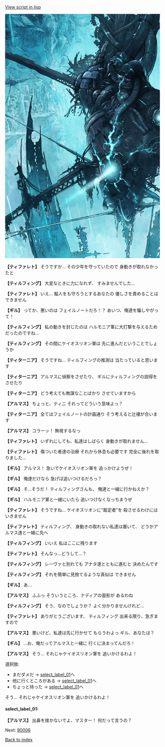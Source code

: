 [View script in lisp](../scripts/101001050.txt)

![underground_world_3.png](../images/backgrounds/underground_world_3.png)

**【ティファレト】**
そうですか…
その少年を守っていたので
身動きが取れなかったと

**【ティルフィング】**
大変なときに力になれず、
すみませんでした…

**【ティファレト】**
いえ…
擬人をも守ろうとするあなたの
優しさを責めることはできません

**【ギル】**
ってか、悪いのは
フェイルノートだろ！？
あいつ、俺達を騙しやがって！

**【ティルフィング】**
私の動きを封じたのは
ハルモニア軍に大打撃を与えるため
だったのですね…

**【ティルフィング】**
その間にケイオスリオン軍は
先に進んだということでしょうか

**【ティターニア】**
そうですね…
ティルフィングの推測は
当たっていると思います

**【ティターニア】**
アルマスに偵察をさせたり、
ギルにティルフィングの説得を
させたり

**【ティターニア】**
どう考えても無謀なことばかり
させていますから

**【アルマス】**
ちょっと、ティニ
それってどういう意味よっ？

**【ティターニア】**
全てはフェイルノートの計画通り
そう考えると辻褄が合います

**【アルマス】**
コラーッ！
無視するなっ

**【ティファレト】**
いずれにしても、私達はしばらく
身動きが取れません…

**【ティファレト】**
傷ついた者達の治療
それから休息も必要です
完全に後れを取りました…

**【ギル】**
アルマス！
急いでケイオスリオン軍を
追っかけようぜ！

**【ギル】**
俺達だけなら
急げば追いつけるだろっ？

**【ギル】**
そ…そうだ！
ティルフィングさんも、
俺達と一緒に行かねえか？

**【ギル】**
ハルモニア軍と一緒にいたら
追いつけなくなっちまうぜ

**【ティファレト】**
そうですね…
ケイオスリオンに“裁定者”を
殺させるわけにはいきません

**【ティファレト】**
ティルフィング、
身動きの取れない私達は置いて、
どうかアルマス達と一緒に先へ

**【ティルフィング】**
いいえ
私はここに残ります

**【ティファレト】**
そんなっ…どうして…？

**【ティルフィング】**
レーヴァと別れても
アナタ達とともに進むと
決めたんです

**【ティルフィング】**
それを簡単に見捨てるような真似は
できません

**【ギル】**
あ…

**【アルマス】**
ふふっ
そういうところ、ナディアの面影が
あるわね

**【ティルフィング】**
そう、なのでしょうか？
よく分かりませんけれど…

**【ティファレト】**
ありがとうございます、
ティルフィング
出来る限り、急ぎますので

**【アルマス】**
悪いけど、私達は先に行かせて
もらうわよっ
ギル、あなたは？

**【ギル】**
…お、俺だってアルマスと一緒に
行くに決まってんだろ！

**【アルマス】**
そう…
それじゃケイオスリオン軍を
追いかけるわよ！

選択肢:
- まだダメだ → [select_label_01](#select_label_01)へ
- 他に行くところがある → [select_label_01](#select_label_01)へ
- ちょっと待った → [select_label_01](#select_label_01)へ

そう…
それじゃケイオスリオン軍を
追いかけるわよ！

#### select_label_01:

**【アルマス】**
出鼻を挫かないでよ、マスター！
何だって言うの？

Next: [90006](90006.md)

[Back to index](index.md)
